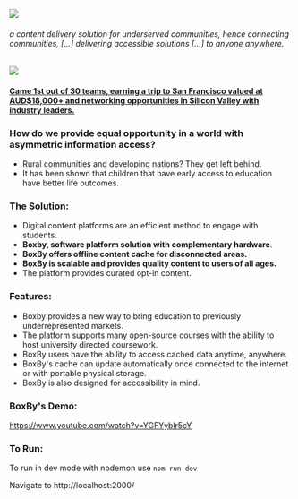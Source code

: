 ![](https://raw.githubusercontent.com/yongjiajun/BoxBy/master/client/assets/EduBox3.png)

###### a content delivery solution for underserved communities, hence connecting communities, [...] delivering accessible solutions [...] to anyone anywhere.

![](https://scontent.fmel5-1.fna.fbcdn.net/v/t1.15752-9/67648412_2272470652860973_7866805035865210880_n.jpg?_nc_cat=101&_nc_oc=AQk7Q4zeEapJZWs6uj4_Oz_sLd6zsZoUZtOCSbYAdmeopK72beEPAI2ltuY_8bnMe0I&_nc_ht=scontent.fmel5-1.fna&oh=2daab5c73f94de58c372fdfd7ba24633&oe=5DA1657B)

#### [Came 1st out of 30 teams, earning a trip to San Francisco valued at AUD$18,000+ and networking opportunities in Silicon Valley with industry leaders.](https://sites.rmit.edu.au/itshackathon/files/2019/07/WIN.jpg) 

### How do we provide equal opportunity in a world with asymmetric information access?

- Rural communities and developing nations? They get left behind.
- It has been shown that children that have early access to education have better life outcomes.

### The Solution:

- Digital content platforms are an efficient method to engage with students.
- **Boxby, software platform solution with complementary hardware**.
- **BoxBy offers offline content cache for disconnected areas.**
- **BoxBy is scalable and provides quality content to users of all ages.**
- The platform provides curated opt-in content.

### Features:

- Boxby provides a new way to bring education to previously underrepresented markets.
- The platform supports many open-source courses with the ability to host university directed coursework.
- BoxBy users have the ability to access cached data anytime, anywhere.
- BoxBy's cache can update automatically once connected to the internet or with portable physical storage.
- BoxBy is also designed for accessibility in mind.

### BoxBy's Demo:

https://www.youtube.com/watch?v=YGFYyblr5cY

### To Run:

To run in dev mode with nodemon use
```npm run dev```

Navigate to http://localhost:2000/
